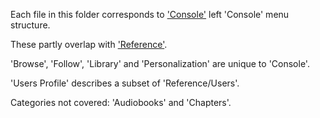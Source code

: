 Each file in this folder corresponds to ['Console'](https://developer.spotify.com/console/) left 'Console' menu structure.

These partly overlap with ['Reference'](https://developer.spotify.com/documentation/web-api/reference/).

'Browse', 'Follow', 'Library' and 'Personalization' are unique to 'Console'.

'Users Profile' describes a subset of 'Reference/Users'.

Categories not covered: 'Audiobooks' and 'Chapters'.
